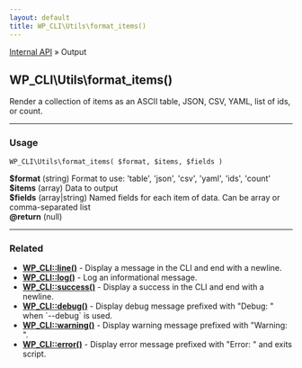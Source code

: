 ```yaml
---
layout: default
title: WP_CLI\Utils\format_items()
---
```


<a href="/docs/internal-api/">Internal API</a> &raquo; Output

## WP_CLI\Utils\format_items()

Render a collection of items as an ASCII table, JSON, CSV, YAML, list of ids, or count.

***

### Usage

    WP_CLI\Utils\format_items( $format, $items, $fields )

<div>
<strong>$format</strong> (string) Format to use: 'table', 'json', 'csv', 'yaml', 'ids', 'count'<br />
<strong>$items</strong> (array) Data to output<br />
<strong>$fields</strong> (array|string) Named fields for each item of data. Can be array or comma-separated list<br />
<strong>@return</strong> (null) <br /></p>
</div>



***

### Related

<ul>



<li><strong><a href="/docs/internal-api/wp-cli-line/">WP_CLI::line()</a></strong> - Display a message in the CLI and end with a newline.</li>


<li><strong><a href="/docs/internal-api/wp-cli-log/">WP_CLI::log()</a></strong> - Log an informational message.</li>


<li><strong><a href="/docs/internal-api/wp-cli-success/">WP_CLI::success()</a></strong> - Display a success in the CLI and end with a newline.</li>


<li><strong><a href="/docs/internal-api/wp-cli-debug/">WP_CLI::debug()</a></strong> - Display debug message prefixed with &quot;Debug: &quot; when `--debug` is used.</li>


<li><strong><a href="/docs/internal-api/wp-cli-warning/">WP_CLI::warning()</a></strong> - Display warning message prefixed with &quot;Warning: &quot;.</li>


<li><strong><a href="/docs/internal-api/wp-cli-error/">WP_CLI::error()</a></strong> - Display error message prefixed with &quot;Error: &quot; and exits script.</li>



</ul>


